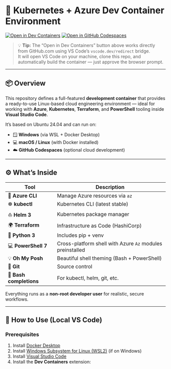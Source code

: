 # 🧰 Kubernetes + Azure Dev Container Environment

[![Open in Dev Containers](https://img.shields.io/badge/Open%20in-Dev%20Containers-2ea44f?logo=visualstudiocode)](https://vscode.dev/redirect?url=vscode%3A%2F%2Fms-vscode-remote.remote-containers%2FcloneInVolume%3Furl%3Dhttps%3A%2F%2Fgithub.com%2Fmalctyler%2Ftoolscontainer)
[![Open in GitHub Codespaces](https://github.com/codespaces/badge.svg)](https://codespaces.new/malctyler/toolscontainer?quickstart=1)

> 💡 **Tip:** The “Open in Dev Containers” button above works directly from GitHub.com using VS Code’s `vscode.dev/redirect` bridge.  
> It will open VS Code on your machine, clone this repo, and automatically build the container — just approve the browser prompt.

---

## 📦 Overview

This repository defines a full-featured **development container** that provides a ready-to-use Linux-based cloud engineering environment — ideal for working with **Azure**, **Kubernetes**, **Terraform**, and **PowerShell** tooling inside **Visual Studio Code**.

It’s based on Ubuntu 24.04 and can run on:

- 🪟 **Windows** (via WSL + Docker Desktop)  
- 💻 **macOS / Linux** (with Docker installed)  
- ☁️ **GitHub Codespaces** (optional cloud development)

---

## ⚙️ What’s Inside

| Tool | Description |
|------|--------------|
| 🧠 **Azure CLI** | Manage Azure resources via `az` |
| ☸️ **kubectl** | Kubernetes CLI (latest stable) |
| ⛵ **Helm 3** | Kubernetes package manager |
| 🌍 **Terraform** | Infrastructure as Code (HashiCorp) |
| 🐍 **Python 3** | Includes pip + venv |
| 💻 **PowerShell 7** | Cross-platform shell with Azure `Az` modules preinstalled |
| 💡 **Oh My Posh** | Beautiful shell theming (Bash + PowerShell) |
| 🧩 **Git** | Source control |
| 🧠 **Bash completions** | For kubectl, helm, git, etc. |

Everything runs as a **non-root developer user** for realistic, secure workflows.

---

## 🧭 How to Use (Local VS Code)

### Prerequisites

1. Install [Docker Desktop](https://www.docker.com/products/docker-desktop)  
2. Install [Windows Subsystem for Linux (WSL2)](https://learn.microsoft.com/en-us/windows/wsl/install) (if on Windows)  
3. Install [Visual Studio Code](https://code.visualstudio.com/)  
4. Install the **Dev Containers** extension:
